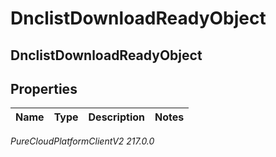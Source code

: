 # DnclistDownloadReadyObject

## DnclistDownloadReadyObject

## Properties

|Name | Type | Description | Notes|
|------------ | ------------- | ------------- | -------------|



_PureCloudPlatformClientV2 217.0.0_
